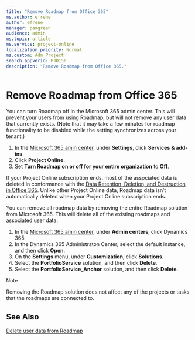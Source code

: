 ```yaml
---
title: "Remove Roadmap from Office 365"
ms.author: efrene
author: efrene
manager: pamgreen
audience: admin
ms.topic: article
ms.service: project-online
localization_priority: Normal
ms.custom: Adm_Project
search.appverid: PJO150
description: "Remove Roadmap from Office 365."
---
```


# Remove Roadmap from Office 365

You can turn Roadmap off in the Microsoft 365 admin center. This will prevent your users from using Roadmap, but will not remove any user data that currently exists. (Note that it may take a few minutes for roadmap functionality to be disabled while the setting synchronizes across your tenant.)

1. In the [Microsoft 365 amin center](https://admin.microsoft.com), under **Settings**, click **Services & add-ins**.
2. Click **Project Online**.
3. Set **Turn Roadmap on or off for your entire organization** to **Off**.

If your Project Online subscription ends, most of the associated data is deleted in conformance with the [Data Retention, Deletion, and Destruction in Office 365](https://docs.microsoft.com/office365/securitycompliance/office-365-data-retention-deletion-and-destruction-overview). Unlike other Project Online data, Roadmap data isn’t automatically deleted when your Project Online subscription ends.

You can remove all roadmap data by removing the entire Roadmap solution from Microsoft 365. This will delete all of the existing roadmaps and associated user data.

1. In the [Microsoft 365 amin center](https://admin.microsoft.com), under **Admin centers**, click Dynamics 365.
2. In the Dynamics 365 Administraton Center, select the default instance, and then click **Open**.
3. On the **Settings** menu, under **Customization**, click **Solutions**.
4. Select the **PortfolioService** solution, and then click **Delete**.
5. Select the **PortfolioService_Anchor** solution, and then click **Delete**.

> [!NOTE]
> Removing the Roadmap solution does not affect any of the projects or tasks that the roadmaps are connected to.

## See Also

[Delete user data from Roadmap](delete-user-data-from-roadmap.md)
